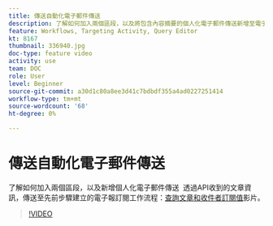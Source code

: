 ```yaml
---
title: 傳送自動化電子郵件傳送
description: 了解如何加入兩個區段，以及將包含內容摘要的個人化電子郵件傳送新增至電子報訂閱工作流程。
feature: Workflows, Targeting Activity, Query Editor
kt: 8167
thumbnail: 336940.jpg
doc-type: feature video
activity: use
team: DOC
role: User
level: Beginner
source-git-commit: a30d1c80a8ee3d41c7bdbdf355a4ad0227251414
workflow-type: tm+mt
source-wordcount: '68'
ht-degree: 0%

---
```



# 傳送自動化電子郵件傳送

了解如何加入兩個區段，以及新增個人化電子郵件傳送  透過API收到的文章資訊，傳送至先前步驟建立的電子報訂閱工作流程：[查詢文章和收件者訂閱值](/help/tutorial-using-soap-apis/query-articles-and-recipient-subscription-values.md)影片。

>[!VIDEO](https://video.tv.adobe.com/v/336904?quality=12)
